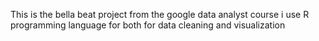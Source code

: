 This is the bella beat project from the google data analyst course i use R programming language for both for data cleaning and visualization
